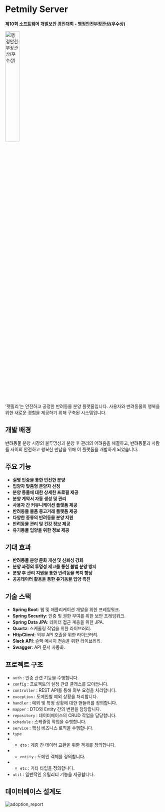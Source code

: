# Petmily Server 
**제10회 소프트웨어 개발보안 경진대회 - 행정안전부장관상(우수상)**

<img src="https://github.com/KGU-C-Lab/petmily-server/assets/85067003/85f2d281-7223-4f9a-83eb-48010824d778" width="30%" alt="행정안전부장관상(우수상)">

'펫밀리'는 안전하고 공정한 반려동물 분양 플랫폼입니다. 사용자와 반려동물의 행복을 위한 새로운 경험을 제공하기 위해 구축된 시스템입니다.

## 개발 배경

반려동물 분양 시장의 불투명성과 분양 후 관리의 어려움을 해결하고, 반려동물과 사람들 사이의 안전하고 행복한 만남을 위해 이 플랫폼을 개발하게 되었습니다.

## 주요 기능

- **실명 인증을 통한 안전한 분양**
- **입양자 맞춤형 분양자 선정**
- **분양 동물에 대한 상세한 프로필 제공**
- **분양 계약서 자동 생성 및 관리**
- **사용자 간 커뮤니케이션 플랫폼 제공**
- **반려동물 물품 중고거래 플랫폼 제공**
- **다양한 종류의 반려동물 분양 지원**
- **반려동물 관리 및 건강 정보 제공**
- **유기동물 입양을 위한 정보 제공**

## 기대 효과

- **반려동물 분양 문화 개선 및 신뢰성 강화**
- **분양 과정의 투명성 제고를 통한 불법 분양 방지**
- **분양 후 관리 지원을 통한 반려동물 복지 향상**
- **공공데이터 활용을 통한 유기동물 입양 촉진**

## 기술 스택

- **Spring Boot**: 웹 및 애플리케이션 개발을 위한 프레임워크.
- **Spring Security**: 인증 및 권한 부여를 위한 보안 프레임워크.
- **Spring Data JPA**: 데이터 접근 계층을 위한 JPA.
- **Quartz**: 스케줄링 작업을 위한 라이브러리.
- **HttpClient**: 외부 API 호출을 위한 라이브러리.
- **Slack API**: 슬랙 메시지 전송을 위한 라이브러리.
- **Swagger**: API 문서 자동화.

## 프로젝트 구조

- `auth` : 인증 관련 기능을 수행합니다.
- `config` : 프로젝트의 설정 관련 클래스를 모아둡니다.
- `controller` : REST API를 통해 외부 요청을 처리합니다.
- `exception` : 도메인별 예외 상황을 처리합니다.
- `handler` : 예외 및 특정 상황에 대한 핸들러를 정의합니다.
- `mapper` : DTO와 Entity 간의 변환을 담당합니다.
- `repository` : 데이터베이스의 CRUD 작업을 담당합니다.
- `schedule` : 스케줄링 작업을 수행합니다.
- `service` : 핵심 비즈니스 로직을 수행합니다.
- `type`
- - `dto` : 계층 간 데이터 교환을 위한 객체를 정의합니다.
- - `entity` : 도메인 객체를 정의합니다.
- - `etc` : 기타 타입을 정의합니다.
- `util` : 일반적인 유틸리티 기능을 제공합니다.

## 데이터베이스 설계도

![adoption_report](https://github.com/KGU-C-Lab/petmily-server/assets/85067003/c7969ac8-b5c0-4eab-9e77-5af4f37fba60)
